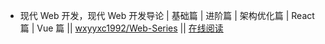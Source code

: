 * 现代 Web 开发，现代 Web 开发导论 | 基础篇 | 进阶篇 | 架构优化篇 | React 篇 | Vue 篇 || [wxyyxc1992/Web-Series](https://github.com/wxyyxc1992/Web-Series) || [在线阅读](https://github.com/wxyyxc1992/Web-Series)
